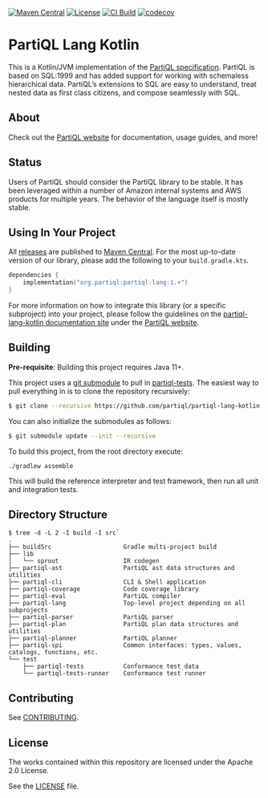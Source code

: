 
[![Maven Central](https://maven-badges.herokuapp.com/maven-central/org.partiql/partiql-lang/badge.svg)](https://maven-badges.herokuapp.com/maven-central/org.partiql/partiql-lang)
[![License](https://img.shields.io/hexpm/l/plug.svg)](https://github.com/partiql/partiql-lang-kotlin/blob/main/LICENSE)
[![CI Build](https://github.com/partiql/partiql-lang-kotlin/actions/workflows/build.yml/badge.svg)](https://github.com/partiql/partiql-lang-kotlin/actions?query=workflow%3A%22Build+and+Report+Generation%22)
[![codecov](https://codecov.io/gh/partiql/partiql-lang-kotlin/branch/main/graph/badge.svg)](https://codecov.io/gh/partiql/partiql-lang-kotlin)

[partiql-specification]: https://partiql.org/assets/PartiQL-Specification.pdf
[partiql-website]: https://www.partiql.org
[partiql-website-plk]: https://www.partiql.org/plk/latest/
[partiql-tests]: https://github.com/partiql/partiql-tests
[plk-releases]: https://github.com/partiql/partiql-lang-kotlin/releases
[maven-partiql-namespace]: https://central.sonatype.com/namespace/org.partiql
[git-submodule]: https://git-scm.com/book/en/v2/Git-Tools-Submodules

# PartiQL Lang Kotlin

This is a Kotlin/JVM implementation of the [PartiQL specification][partiql-specification].
PartiQL is based on SQL:1999 and has added support for working with schemaless hierarchical data.
PartiQL’s extensions to SQL are easy to understand, treat nested data as first class citizens, and
compose seamlessly with SQL.

## About

Check out the [PartiQL website][partiql-website] for documentation, usage guides, and more!

## Status

Users of PartiQL should consider the PartiQL library to be stable. It has been leveraged within a number of Amazon internal
systems and AWS products for multiple years. The behavior of the language itself is mostly stable.

## Using In Your Project

All [releases][plk-releases] are published to [Maven Central][maven-partiql-namespace]. For the most up-to-date version
of our library, please add the following to your `build.gradle.kts`.

```kotlin
dependencies {
    implementation("org.partiql:partiql-lang:1.+")
}
```

For more information on how to integrate this library (or a specific subproject) into your project, please follow the
guidelines on the [partiql-lang-kotlin documentation site][partiql-website-plk] under the [PartiQL website][partiql-website].

## Building

**Pre-requisite**: Building this project requires Java 11+.

This project uses a [git submodule][git-submodule] to pull in 
[partiql-tests][partiql-tests]. The easiest way to pull everything in is to clone the 
repository recursively:

```bash
$ git clone --recursive https://github.com/partiql/partiql-lang-kotlin.git
```

You can also initialize the submodules as follows:

```bash
$ git submodule update --init --recursive
```

To build this project, from the root directory execute:

```shell
./gradlew assemble
```

This will build the reference interpreter and test framework, then run all unit and integration tests.

## Directory Structure

```
$ tree -d -L 2 -I build -I src`
.
├── buildSrc                    Gradle multi-project build
├── lib
│   └── sprout                  IR codegen
├── partiql-ast                 PartiQL ast data structures and utilities
├── partiql-cli                 CLI & Shell application
├── partiql-coverage            Code coverage library
├── partiql-eval                PartiQL compiler
├── partiql-lang                Top-level project depending on all subprojects
├── partiql-parser              PartiQL parser
├── partiql-plan                PartiQL plan data structures and utilities
├── partiql-planner             PartiQL planner
├── partiql-spi                 Common interfaces: types, values, catalogs, functions, etc.
└── test
    ├── partiql-tests           Conformance test data
    └── partiql-tests-runner    Conformance test runner
```

## Contributing

See [CONTRIBUTING](CONTRIBUTING.md).

## License

The works contained within this repository are licensed under the Apache 2.0 License.

See the [LICENSE](LICENSE) file.
